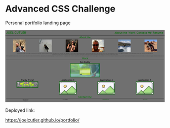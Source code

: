 # Advanced CSS Challenge

Personal portfolio landing page

<img src="./assets/img/port-scrnsht.jpg">



Deployed link:

https://joelcutler.github.io/portfolio/
